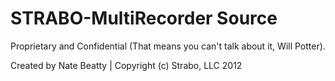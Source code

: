 STRABO-MultiRecorder Source
===

Proprietary and Confidential (That means you can't talk about it, Will Potter).

Created by Nate Beatty | Copyright (c) Strabo, LLC 2012